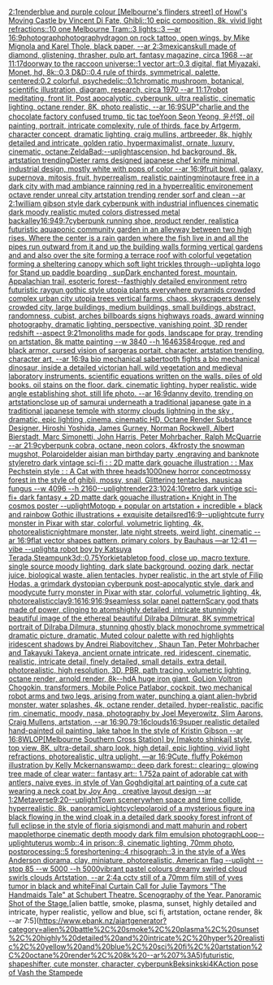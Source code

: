 [2:1](https://www.ebank.nz/aiartgenerator?category=2%3A1)[render](https://www.ebank.nz/aiartgenerator?category=render)[blue and purple colour [Melbourne's flinders street] of Howl's Moving Castle by Vincent Di Fate, Ghibli::10 epic composition, 8k, vivid light refractions::10 one Melbourne Tram::3 lights::3 —ar 16:9](https://www.ebank.nz/aiartgenerator?category=blue%20and%20purple%20colour%20%5BMelbourne%27s%20flinders%20street%5D%20of%20Howl%27s%20Moving%20Castle%20by%20Vincent%20Di%20Fate%2C%20Ghibli%3A%3A10%20epic%20composition%2C%208k%2C%20vivid%20light%20refractions%3A%3A10%20one%20Melbourne%20Tram%3A%3A3%20lights%3A%3A3%20%E2%80%94ar%2016%3A9)[photograph](https://www.ebank.nz/aiartgenerator?category=photograph)[photography](https://www.ebank.nz/aiartgenerator?category=photography)[dragon on rock tattoo, open wings, by Mike Mignola and Karel Thole, black paper, --ar 2:3](https://www.ebank.nz/aiartgenerator?category=dragon%20on%20rock%20tattoo%2C%20open%20wings%2C%20by%20Mike%20Mignola%20and%20Karel%20Thole%2C%20black%20paper%2C%20--ar%202%3A3)[mexican](https://www.ebank.nz/aiartgenerator?category=mexican)[skull made of diamond, glistening, thrasher, pulp art, fantasy magazine, circa 1968 --ar 11:17](https://www.ebank.nz/aiartgenerator?category=skull%20made%20of%20diamond%2C%20glistening%2C%20thrasher%2C%20pulp%20art%2C%20fantasy%20magazine%2C%20circa%201968%20--ar%2011%3A17)[doorway to the raccoon universe::1 vector art::0.3 digital, flat Miyazaki, Monet, hd, 8k::0.3 D&D::0.4 rule of thirds, symmetrical, palette, centered:0.2 colorful, psychedelic::0.1](https://www.ebank.nz/aiartgenerator?category=doorway%20to%20the%20raccoon%20universe%3A%3A1%20vector%20art%3A%3A0.3%20digital%2C%20flat%20Miyazaki%2C%20Monet%2C%20hd%2C%208k%3A%3A0.3%20D%26D%3A%3A0.4%20rule%20of%20thirds%2C%20symmetrical%2C%20palette%2C%20centered%3A0.2%20colorful%2C%20psychedelic%3A%3A0.1)[chromatic mushroom, botanical, scientific illustration, diagram, research, circa 1970 --ar 11:17](https://www.ebank.nz/aiartgenerator?category=chromatic%20mushroom%2C%20botanical%2C%20scientific%20illustration%2C%20diagram%2C%20research%2C%20circa%201970%20--ar%2011%3A17)[robot meditating, front lit, Post apocalyptic, cyberpunk, ultra realistic, cinematic lighting, octane render, 8K, photo realistic, --ar 16:9](https://www.ebank.nz/aiartgenerator?category=robot%20meditating%2C%20front%20lit%2C%20Post%20apocalyptic%2C%20cyberpunk%2C%20ultra%20realistic%2C%20cinematic%20lighting%2C%20octane%20render%2C%208K%2C%20photo%20realistic%2C%20--ar%2016%3A9)[SUP"](https://www.ebank.nz/aiartgenerator?category=SUP%22)[charlie and the chocolate factory confused trump, tic tac toe](https://www.ebank.nz/aiartgenerator?category=charlie%20and%20the%20chocolate%20factory%20confused%20trump%2C%20tic%20tac%20toe)[Yoon Seon Yeong, 윤선영, oil painting, portrait, intricate complexity, rule of thirds, face by Artgerm, character concept, dramatic lighting, craig mullins, artbreeder, 8k, highly detailed and intricate, golden ratio, hypermaximalist, ornate, luxury, cinematic, octane](https://www.ebank.nz/aiartgenerator?category=Yoon%20Seon%20Yeong%2C%20%EC%9C%A4%EC%84%A0%EC%98%81%2C%20oil%20painting%2C%20portrait%2C%20intricate%20complexity%2C%20rule%20of%20thirds%2C%20face%20by%20Artgerm%2C%20character%20concept%2C%20dramatic%20lighting%2C%20craig%20mullins%2C%20artbreeder%2C%208k%2C%20highly%20detailed%20and%20intricate%2C%20golden%20ratio%2C%20hypermaximalist%2C%20ornate%2C%20luxury%2C%20cinematic%2C%20octane)[:ZeldaBad:](https://www.ebank.nz/aiartgenerator?category=%3AZeldaBad%3A)[--uplight](https://www.ebank.nz/aiartgenerator?category=--uplight)[ascension, hd background, 8k, artstation trending](https://www.ebank.nz/aiartgenerator?category=ascension%2C%20hd%20background%2C%208k%2C%20artstation%20trending)[Dieter rams designed japanese chef knife minimal, industrial design, mostly white with pops of color --ar 16:9](https://www.ebank.nz/aiartgenerator?category=Dieter%20rams%20designed%20japanese%20chef%20knife%20minimal%2C%20industrial%20design%2C%20mostly%20white%20with%20pops%20of%20color%20--ar%2016%3A9)[fruit bowl, galaxy, supernova, mitosis, fruit, hyperrealism, realistic painting](https://www.ebank.nz/aiartgenerator?category=fruit%20bowl%2C%20galaxy%2C%20supernova%2C%20mitosis%2C%20fruit%2C%20hyperrealism%2C%20realistic%20painting)[minotaure free in a dark city with mad ambiance rainning red in a hyperrealitic environement octave render unreal city artstation trending render sorf and clean --ar 2:1](https://www.ebank.nz/aiartgenerator?category=minotaure%20free%20in%20a%20dark%20city%20with%20mad%20ambiance%20rainning%20red%20in%20a%20hyperrealitic%20environement%20octave%20render%20unreal%20city%20artstation%20trending%20render%20sorf%20and%20clean%20--ar%202%3A1)[william gibson style dark cyberpunk with industrial influences cinematic dark moody realistic muted colors distressed metal backalley](https://www.ebank.nz/aiartgenerator?category=william%20gibson%20style%20dark%20cyberpunk%20with%20industrial%20influences%20cinematic%20dark%20moody%20realistic%20muted%20colors%20distressed%20metal%20backalley)[16:9](https://www.ebank.nz/aiartgenerator?category=16%3A9)[49:7](https://www.ebank.nz/aiartgenerator?category=49%3A7)[cyberpunk running shoe, product render, realistic](https://www.ebank.nz/aiartgenerator?category=cyberpunk%20running%20shoe%2C%20product%20render%2C%20realistic)[a futuristic aquaponic community garden in an alleyway between two high rises. Where the center is a rain garden where the fish live in and all the pipes run outward from it and up the building walls forming vertical gardens and and also over the site forming a terrace roof with colorful vegetation forming a sheltering canopy which soft light trickles through](https://www.ebank.nz/aiartgenerator?category=a%20futuristic%20aquaponic%20community%20garden%20in%20an%20alleyway%20between%20two%20high%20rises.%20Where%20the%20center%20is%20a%20rain%20garden%20where%20the%20fish%20live%20in%20and%20all%20the%20pipes%20run%20outward%20from%20it%20and%20up%20the%20building%20walls%20forming%20vertical%20gardens%20and%20and%20also%20over%20the%20site%20forming%20a%20terrace%20roof%20with%20colorful%20vegetation%20forming%20a%20sheltering%20canopy%20which%20soft%20light%20trickles%20through)[--uplight](https://www.ebank.nz/aiartgenerator?category=--uplight)[a logo for Stand up paddle boarding , sup](https://www.ebank.nz/aiartgenerator?category=a%20logo%20for%20Stand%20up%20paddle%20boarding%20%2C%20sup)[Dark enchanted forest, mountain, Appalachian trail, esoteric forest](https://www.ebank.nz/aiartgenerator?category=Dark%20enchanted%20forest%2C%20mountain%2C%20Appalachian%20trail%2C%20esoteric%20forest)[--fast](https://www.ebank.nz/aiartgenerator?category=--fast)[highly detailed environment retro futuristic raygun gothic style utopia plants everywhere pyramids crowded complex  urban city utopia trees  vertical farms, chaos,   skyscrapers densely crowded city, large buildings, medium buildings, small buildings,  abstract, randomness, cubist,  arches billboards signs highways roads,  award winning photography,  dramatic lighting,  perspective,  vanishing point,  3D render redshift --aspect 9:21](https://www.ebank.nz/aiartgenerator?category=highly%20detailed%20environment%20retro%20futuristic%20raygun%20gothic%20style%20utopia%20plants%20everywhere%20pyramids%20crowded%20complex%20%20urban%20city%20utopia%20trees%20%20vertical%20farms%2C%20chaos%2C%20%20%20skyscrapers%20densely%20crowded%20city%2C%20large%20buildings%2C%20medium%20buildings%2C%20small%20buildings%2C%20%20abstract%2C%20randomness%2C%20cubist%2C%20%20arches%20billboards%20signs%20highways%20roads%2C%20%20award%20winning%20photography%2C%20%20dramatic%20lighting%2C%20%20perspective%2C%20%20vanishing%20point%2C%20%203D%20render%20redshift%20--aspect%209%3A21)[monoliths made for gods, landscape for pray, trending on artstation, 8k matte painting --w 3840 --h 1646](https://www.ebank.nz/aiartgenerator?category=monoliths%20made%20for%20gods%2C%20landscape%20for%20pray%2C%20trending%20on%20artstation%2C%208k%20matte%20painting%20--w%203840%20--h%201646)[3584](https://www.ebank.nz/aiartgenerator?category=3584)[rogue, red and black armor, cursed vision of sargeras portait, character, artstation trending, character art, --ar 16:9](https://www.ebank.nz/aiartgenerator?category=rogue%2C%20red%20and%20black%20armor%2C%20cursed%20vision%20of%20sargeras%20portait%2C%20character%2C%20artstation%20trending%2C%20character%20art%2C%20--ar%2016%3A9)[a bio mechanical sabertooth fights a bio mechanical dinosaur, inside a detailed victorian hall. wild vegetation and medieval laboratory instruments. scientific equations written on the walls. piles of old books. oil stains on the floor. dark. cinematic lighting. hyper realistic. wide angle establishing shot. still life photo. --ar 16:9](https://www.ebank.nz/aiartgenerator?category=a%20bio%20mechanical%20sabertooth%20fights%20a%20bio%20mechanical%20dinosaur%2C%20inside%20a%20detailed%20victorian%20hall.%20wild%20vegetation%20and%20medieval%20laboratory%20instruments.%20scientific%20equations%20written%20on%20the%20walls.%20piles%20of%20old%20books.%20oil%20stains%20on%20the%20floor.%20dark.%20cinematic%20lighting.%20hyper%20realistic.%20wide%20angle%20establishing%20shot.%20still%20life%20photo.%20--ar%2016%3A9)[danny devito, trending on artstation](https://www.ebank.nz/aiartgenerator?category=danny%20devito%2C%20trending%20on%20artstation)[close up of samurai underneath a traditional japanese gate in a traditional japanese temple with stormy clouds lightning in the sky , dramatic, epic lighting ,cinema, cinematic HD, Octane Render Substance Designer. Hiroshi Yoshida, James Gurney, Norman Rockwell, Albert Bierstadt, Marc Simonetti, John Harris, Peter Mohrbacher, Ralph McQuarrie --ar 21:9](https://www.ebank.nz/aiartgenerator?category=close%20up%20of%20samurai%20underneath%20a%20traditional%20japanese%20gate%20in%20a%20traditional%20japanese%20temple%20with%20stormy%20clouds%20lightning%20in%20the%20sky%20%2C%20dramatic%2C%20epic%20lighting%20%2Ccinema%2C%20cinematic%20HD%2C%20Octane%20Render%20Substance%20Designer.%20Hiroshi%20Yoshida%2C%20James%20Gurney%2C%20Norman%20Rockwell%2C%20Albert%20Bierstadt%2C%20Marc%20Simonetti%2C%20John%20Harris%2C%20Peter%20Mohrbacher%2C%20Ralph%20McQuarrie%20--ar%2021%3A9)[cyberpunk cobra, octane, neon colors, 4k](https://www.ebank.nz/aiartgenerator?category=cyberpunk%20cobra%2C%20octane%2C%20neon%20colors%2C%204k)[frosty the snowman mugshot, Polaroid](https://www.ebank.nz/aiartgenerator?category=frosty%20the%20snowman%20mugshot%2C%20Polaroid)[elder aisian man birthday party ,engraving and banknote style](https://www.ebank.nz/aiartgenerator?category=elder%20aisian%20man%20birthday%20party%20%2Cengraving%20and%20banknote%20style)[retro dark vintage sci-fi : : 2D matte dark gouache illustration : : Max Pechstein style : : A Cat with three heads](https://www.ebank.nz/aiartgenerator?category=retro%20dark%20vintage%20sci-fi%20%3A%20%3A%202D%20matte%20dark%20gouache%20illustration%20%3A%20%3A%20Max%20Pechstein%20style%20%3A%20%3A%20A%20Cat%20with%20three%20heads)[1000](https://www.ebank.nz/aiartgenerator?category=1000)[new horror concept](https://www.ebank.nz/aiartgenerator?category=new%20horror%20concept)[mossy forest in the style of ghibli, mossy, snail, Glittering tentacles, nausicaa fungus  --w 4096 --h 2160](https://www.ebank.nz/aiartgenerator?category=mossy%20forest%20in%20the%20style%20of%20ghibli%2C%20mossy%2C%20snail%2C%20Glittering%20tentacles%2C%20nausicaa%20fungus%20%20--w%204096%20--h%202160)[--uplight](https://www.ebank.nz/aiartgenerator?category=--uplight)[render](https://www.ebank.nz/aiartgenerator?category=render)[23:10](https://www.ebank.nz/aiartgenerator?category=23%3A10)[24:10](https://www.ebank.nz/aiartgenerator?category=24%3A10)[retro dark vintige sci-fi+ dark fantasy + 2D matte dark gouache illustration+ Knight in The cosmos poster --uplight](https://www.ebank.nz/aiartgenerator?category=retro%20dark%20vintige%20sci-fi%2B%20dark%20fantasy%20%2B%202D%20matte%20dark%20gouache%20illustration%2B%20Knight%20in%20The%20cosmos%20poster%20--uplight)[Motogp + popular on artstation + incredible + black and rainbow Gothic illustrations + exquisite details](https://www.ebank.nz/aiartgenerator?category=Motogp%20%2B%20popular%20on%20artstation%20%2B%20incredible%20%2B%20black%20and%20rainbow%20Gothic%20illustrations%20%2B%20exquisite%20details)[red](https://www.ebank.nz/aiartgenerator?category=red)[16:9](https://www.ebank.nz/aiartgenerator?category=16%3A9)[--uplight](https://www.ebank.nz/aiartgenerator?category=--uplight)[cute furry monster in Pixar with star, colorful, volumetric lighting, 4k, photorealistic](https://www.ebank.nz/aiartgenerator?category=cute%20furry%20monster%20in%20Pixar%20with%20star%2C%20colorful%2C%20volumetric%20lighting%2C%204k%2C%20photorealistic)[nightmare monster, late night streets, weird light, cinematic --ar 16:9](https://www.ebank.nz/aiartgenerator?category=nightmare%20monster%2C%20late%20night%20streets%2C%20weird%20light%2C%20cinematic%20--ar%2016%3A9)[flat vector shapes pattern, primary colors, by Bauhaus —ar 12:41 —vibe --uplight](https://www.ebank.nz/aiartgenerator?category=flat%20vector%20shapes%20pattern%2C%20primary%20colors%2C%20by%20Bauhaus%20%E2%80%94ar%2012%3A41%20%E2%80%94vibe%20--uplight)[a robot boy by Katsuya Terada,Steampunk](https://www.ebank.nz/aiartgenerator?category=a%20robot%20boy%20by%20Katsuya%20Terada%2CSteampunk)[3d](https://www.ebank.nz/aiartgenerator?category=3d)[::0.75](https://www.ebank.nz/aiartgenerator?category=%3A%3A0.75)[Yorkie](https://www.ebank.nz/aiartgenerator?category=Yorkie)[tabletop food, close up, macro texture, single source moody lighting, dark slate background, oozing dark, nectar juice, biological waste, alien tentacles, hyper realistic, in the art style of Filip Hodas, a grimdark dystopian cyberpunk post-apocalyptic style, dark and moody](https://www.ebank.nz/aiartgenerator?category=tabletop%20food%2C%20close%20up%2C%20macro%20texture%2C%20single%20source%20moody%20lighting%2C%20dark%20slate%20background%2C%20oozing%20dark%2C%20nectar%20juice%2C%20biological%20waste%2C%20alien%20tentacles%2C%20hyper%20realistic%2C%20in%20the%20art%20style%20of%20Filip%20Hodas%2C%20a%20grimdark%20dystopian%20cyberpunk%20post-apocalyptic%20style%2C%20dark%20and%20moody)[cute furry monster in Pixar with star, colorful, volumetric lighting, 4k, photorealistic](https://www.ebank.nz/aiartgenerator?category=cute%20furry%20monster%20in%20Pixar%20with%20star%2C%20colorful%2C%20volumetric%20lighting%2C%204k%2C%20photorealistic)[clay](https://www.ebank.nz/aiartgenerator?category=clay)[9:16](https://www.ebank.nz/aiartgenerator?category=9%3A16)[16:9](https://www.ebank.nz/aiartgenerator?category=16%3A9)[16:9](https://www.ebank.nz/aiartgenerator?category=16%3A9)[seamless solar panel pattern](https://www.ebank.nz/aiartgenerator?category=seamless%20solar%20panel%20pattern)[Scary god thats made of power, clinging to atoms](https://www.ebank.nz/aiartgenerator?category=Scary%20god%20thats%20made%20of%20power%2C%20clinging%20to%20atoms)[highly detailed, intricate stunningly beautiful image of the ethereal beautiful Dilraba Dilmurat, 8K symmetrical portrait of Dilraba Dilmura, stunning ghostly black monochrome symmetrical dramatic picture, dramatic, Muted colour palette with red highlights iridescent shadows by Andrei Riabovitchev , Shaun Tan, Peter Mohrbacher and Takayuki Takeya, ancient ornate intricate, red, iridescent, cinematic, realistic, intricate detail, finely detailed, small details, extra detail, photorealistic, high resolution, 3D, PBR, path tracing, volumetric lighting, octane render, arnold render, 8k](https://www.ebank.nz/aiartgenerator?category=highly%20detailed%2C%20intricate%20stunningly%20beautiful%20image%20of%20the%20ethereal%20beautiful%20Dilraba%20Dilmurat%2C%208K%20symmetrical%20portrait%20of%20Dilraba%20Dilmura%2C%20stunning%20ghostly%20black%20monochrome%20symmetrical%20dramatic%20picture%2C%20dramatic%2C%20Muted%20colour%20palette%20with%20red%20highlights%20iridescent%20shadows%20by%20Andrei%20Riabovitchev%20%2C%20Shaun%20Tan%2C%20Peter%20Mohrbacher%20and%20Takayuki%20Takeya%2C%20ancient%20ornate%20intricate%2C%20red%2C%20iridescent%2C%20cinematic%2C%20realistic%2C%20intricate%20detail%2C%20finely%20detailed%2C%20small%20details%2C%20extra%20detail%2C%20photorealistic%2C%20high%20resolution%2C%203D%2C%20PBR%2C%20path%20tracing%2C%20volumetric%20lighting%2C%20octane%20render%2C%20arnold%20render%2C%208k)[--hd](https://www.ebank.nz/aiartgenerator?category=--hd)[A huge iron giant, GoLion Voltron Chogokin, transformers, Mobile Police Patlabor, cockpit, two mechanical robot arms and two legs, arising from water, punching a giant alien-hybrid monster, water splashes, 4k, octane render, detailed, hyper-realistic, pacific rim, cinematic, moody, nasa, photography by Joel Meyerowitz, Slim Aarons, Craig Mullens, artstation, --ar 16:9](https://www.ebank.nz/aiartgenerator?category=A%20huge%20iron%20giant%2C%20GoLion%20Voltron%20Chogokin%2C%20transformers%2C%20Mobile%20Police%20Patlabor%2C%20cockpit%2C%20two%20mechanical%20robot%20arms%20and%20two%20legs%2C%20arising%20from%20water%2C%20punching%20a%20giant%20alien-hybrid%20monster%2C%20water%20splashes%2C%204k%2C%20octane%20render%2C%20detailed%2C%20hyper-realistic%2C%20pacific%20rim%2C%20cinematic%2C%20moody%2C%20nasa%2C%20photography%20by%20Joel%20Meyerowitz%2C%20Slim%20Aarons%2C%20Craig%20Mullens%2C%20artstation%2C%20--ar%2016%3A9)[0.7](https://www.ebank.nz/aiartgenerator?category=0.7)[9:16](https://www.ebank.nz/aiartgenerator?category=9%3A16)[clouds](https://www.ebank.nz/aiartgenerator?category=clouds)[16:9](https://www.ebank.nz/aiartgenerator?category=16%3A9)[super realistic detailed hand-painted oil painting, lake tahoe In the style of Kristin Gibson --ar 16:8](https://www.ebank.nz/aiartgenerator?category=super%20realistic%20detailed%20hand-painted%20oil%20painting%2C%20lake%20tahoe%20In%20the%20style%20of%20Kristin%20Gibson%20--ar%2016%3A8)[WLOP](https://www.ebank.nz/aiartgenerator?category=WLOP)[[Melbourne Southern Cross Station] by [makoto shinkai] style, top view, 8K, ultra-detail, sharp look, high detail, epic lighting, vivid light refractions, photorealistic, ultra uplight, —ar 16:9](https://www.ebank.nz/aiartgenerator?category=%5BMelbourne%20Southern%20Cross%20Station%5D%20by%20%5Bmakoto%20shinkai%5D%20style%2C%20top%20view%2C%208K%2C%20ultra-detail%2C%20sharp%20look%2C%20high%20detail%2C%20epic%20lighting%2C%20vivid%20light%20refractions%2C%20photorealistic%2C%20ultra%20uplight%2C%20%E2%80%94ar%2016%3A9)[Cute, fluffy Pokémon illustration by Kelly Mckernan](https://www.ebank.nz/aiartgenerator?category=Cute%2C%20fluffy%20Pok%C3%A9mon%20illustration%20by%20Kelly%20Mckernan)[swamp:: deep dark forest:: clearing:: glowing tree made of clear water:: fantasy art:: 1.75](https://www.ebank.nz/aiartgenerator?category=swamp%3A%3A%20deep%20dark%20forest%3A%3A%20clearing%3A%3A%20glowing%20tree%20made%20of%20clear%20water%3A%3A%20fantasy%20art%3A%3A%201.75)[2](https://www.ebank.nz/aiartgenerator?category=2)[a paint of adorable cat with antlers, naive eyes, in style of Van Gogh](https://www.ebank.nz/aiartgenerator?category=a%20paint%20of%20adorable%20cat%20with%20antlers%2C%20naive%20eyes%2C%20in%20style%20of%20Van%20Gogh)[digital art painting of a cute cat wearing a neck coat by Joy Ang , creative layout design --ar 1:2](https://www.ebank.nz/aiartgenerator?category=digital%20art%20painting%20of%20a%20cute%20cat%20wearing%20a%20neck%20coat%20by%20Joy%20Ang%20%2C%20creative%20layout%20design%20--ar%201%3A2)[Metaverse](https://www.ebank.nz/aiartgenerator?category=Metaverse)[9:20](https://www.ebank.nz/aiartgenerator?category=9%3A20)[--uplight](https://www.ebank.nz/aiartgenerator?category=--uplight)[Town scenery](https://www.ebank.nz/aiartgenerator?category=Town%20scenery)[when space and time collide, hyperrealistic, 8k, panoramic](https://www.ebank.nz/aiartgenerator?category=when%20space%20and%20time%20collide%2C%20hyperrealistic%2C%208k%2C%20panoramic)[Lightcycle](https://www.ebank.nz/aiartgenerator?category=Lightcycle)[polaroid of a mysterious figure ina black flowing in the wind cloak in a detailed dark spooky forest infront of full eclipse in the style of floria sigismondi and matt mahurin and robert mapplethorpe cinematic depth moody dark film emulsion photograph](https://www.ebank.nz/aiartgenerator?category=polaroid%20of%20a%20mysterious%20figure%20ina%20black%20flowing%20in%20the%20wind%20cloak%20in%20a%20detailed%20dark%20spooky%20forest%20infront%20of%20full%20eclipse%20in%20the%20style%20of%20floria%20sigismondi%20and%20matt%20mahurin%20and%20robert%20mapplethorpe%20cinematic%20depth%20moody%20dark%20film%20emulsion%20photograph)[Loop](https://www.ebank.nz/aiartgenerator?category=Loop)[--uplight](https://www.ebank.nz/aiartgenerator?category=--uplight)[uterus womb::4 in prison::8, cinematic lighting, 70mm photo, postprocessing::5 foreshortening::4 rhisograph::3 in the style of a Wes Anderson diorama, clay, miniature, photorealistic, American flag  --uplight --stop 85 --w 5000 --h 5000](https://www.ebank.nz/aiartgenerator?category=uterus%20womb%3A%3A4%20in%20prison%3A%3A8%2C%20cinematic%20lighting%2C%2070mm%20photo%2C%20postprocessing%3A%3A5%20foreshortening%3A%3A4%20rhisograph%3A%3A3%20in%20the%20style%20of%20a%20Wes%20Anderson%20diorama%2C%20clay%2C%20miniature%2C%20photorealistic%2C%20American%20flag%20%20--uplight%20--stop%2085%20--w%205000%20--h%205000)[vibrant pastel colours dreamy swirled cloud swirls clouds Artstation, --ar 2:4](https://www.ebank.nz/aiartgenerator?category=vibrant%20pastel%20colours%20dreamy%20swirled%20cloud%20swirls%20clouds%20Artstation%2C%20--ar%202%3A4)[a cctv still of a 70mm film still of yves tumor in black and white](https://www.ebank.nz/aiartgenerator?category=a%20cctv%20still%20of%20a%2070mm%20film%20still%20of%20yves%20tumor%20in%20black%20and%20white)[Final Curtain Call for Julie Taymors "The Handmaids Tale" at Schubert Theatre. Scenography of the Year. Panoramic Shot of the Stage.](https://www.ebank.nz/aiartgenerator?category=Final%20Curtain%20Call%20for%20Julie%20Taymors%20%22The%20Handmaids%20Tale%22%20at%20Schubert%20Theatre.%20Scenography%20of%20the%20Year.%20Panoramic%20Shot%20of%20the%20Stage.)[alien battle, smoke, plasma, sunset, highly detailed and intricate, hyper realistic, yellow and blue, sci fi, artstation, octane render, 8k --ar 7:5](https://www.ebank.nz/aiartgenerator?category=alien%20battle%2C%20smoke%2C%20plasma%2C%20sunset%2C%20highly%20detailed%20and%20intricate%2C%20hyper%20realistic%2C%20yellow%20and%20blue%2C%20sci%20fi%2C%20artstation%2C%20octane%20render%2C%208k%20--ar%207%3A5)[futuristic, shapeshifter, cute monster, character, cyberpunk](https://www.ebank.nz/aiartgenerator?category=futuristic%2C%20shapeshifter%2C%20cute%20monster%2C%20character%2C%20cyberpunk)[Beksinkski](https://www.ebank.nz/aiartgenerator?category=Beksinkski)[4K](https://www.ebank.nz/aiartgenerator?category=4K)[Action pose of Vash the Stampede](https://www.ebank.nz/aiartgenerator?category=Action%20pose%20of%20Vash%20the%20Stampede)
